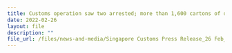 ```yaml
---
title: Customs operation saw two arrested; more than 1,600 cartons of duty-unpaid cigarettes seized
date: 2022-02-26
layout: file
description: ""
file_url: /files/news-and-media/Singapore Customs Press Release_26 Feb_Final.pdf
---
```

